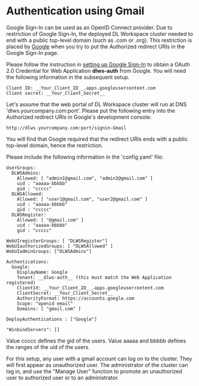 # Authentication using Gmail 

Google Sign-In can be used as an OpenID Connect provider. Due to restriction of Google Sign-In, the deployed DL Workspace cluster needed to end with a public top-level domain (such as .com or .org). This restriction is placed by [Google](https://console.developers.google.com/) when you try to put the 
Authorized redirect URIs in the Google Sign-In page. 

Please follow the instruction in [setting up Google Sign-In](https://developers.google.com/identity/protocols/OpenIDConnect) to obtain a OAuth 2.0 Credential for Web Application __dlws-auth__ from Google. You will need the following information in the subsequent setup. 

```
Client ID: __Your_Client_ID__.apps.googleusercontent.com 
Client secret: __Your_Client_Secret__
```

Let's assume that the web portal of DL Workspace cluster will run at DNS 'dlws.yourcompany.com:port'. Please put the following entry into the Authorized redirect URIs in Google's development console:
```
http://dlws.yourcompany.com:port/signin-Gmail
```

You will find that Google required that the redirect URIs ends with a public top-level domain, hence the restriction. 

Please include the following information in the 'config.yaml' file:

```
UserGroups:
  DLWSAdmins:
    Allowed: [ "admin1@gmail.com", "admin2@gmail.com" ]
    uid : "aaaaa-bbbbb"
    gid : "ccccc"
  DLWSAllowed:
    Allowed: [ "user1@gmail.com", "user2@gmail.com" ]
    uid : "aaaaa-bbbbb"
    gid : "ccccc"  
  DLWSRegister:
    Allowed: [ "@gmail.com" ]
    uid : "aaaaa-bbbbb"
    gid : "ccccc"  

WebUIregisterGroups: [ "DLWSRegister"]
WebUIauthorizedGroups: [ "DLWSAllowed" ]
WebUIadminGroups: ["DLWSAdmins"]

Authentications: 
  Google:
    DisplayName: Google
    Tenant: __dlws-auth__ (this must match the Web Application registered)
    ClientId: __Your_Client_ID__.apps.googleusercontent.com
    ClientSecret: __Your_Client_Secret__
    AuthorityFormat: https://accounts.google.com
    Scope: "openid email"
    Domains: [ "gmail.com" ]    

DeployAuthentications : ["Google"]

"WinbindServers": []
```

Value ccccc defines the gid of the users. Value aaaaa and bbbbb defines the ranges of the uid of the users. 

For this setup, any user with a gmail account can log on to the cluster. They will first appear as unauthorized user. The administrator of the cluster can log in, and use the "Manage User" function to promote an unauthorized user to authorized user or to an administrator. 

